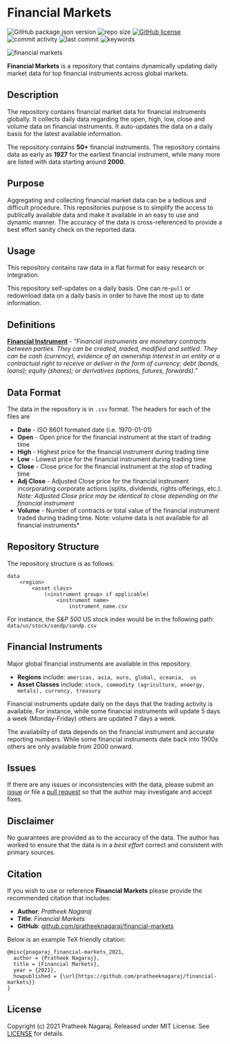 # Financial Markets

![GitHub package.json version](https://img.shields.io/github/package-json/v/pratheeknagaraj/financial-markets.svg)
![repo size](https://img.shields.io/github/repo-size/pratheeknagaraj/financial-markets)
[![GitHub license](https://img.shields.io/github/license/pratheeknagaraj/financial-markets.svg)](https://github.com/pratheeknagaraj/financial-markets/blob/master/LICENSE)
![commit activity](https://img.shields.io/github/commit-activity/m/pratheeknagaraj/financial-markets?color=yellow)
![last commit](https://img.shields.io/github/last-commit/pratheeknagaraj/financial-markets?color=purple)
![keywords](https://img.shields.io/github/package-json/keywords/pratheeknagaraj/financial-markets?color=ff69b4)

![financial markets](https://raw.githubusercontent.com/pratheeknagaraj/financial-markets/master/img/financial-markets.jpg)

**Financial Markets** is a repository that contains dynamically updating daily market data for top financial instruments across global markets.

## Description

The repository contains financial market data for financial instruments globally. It collects daily data regarding the open, high, low, close and volume data on financial instruments. It auto-updates the data on a daily basis for the latest available information.

The repository contains **50+** financial instruments. The repository contains data as early as **1927** for the earliest financial instrument, while many more are listed with data starting around **2000**.

## Purpose

Aggregating and collecting financial market data can be a tedious and difficult procedure. This repositories purpose is to simplify the access to publically available data and make it available in an easy to use and dynamic manner. The accuracy of the data is cross-referenced to provide a best effort sanity check on the reported data.

## Usage

This repository contains raw data in a flat format for easy research or integration.

This repository self-updates on a daily basis. One can re-`pull` or redownload data on a daily basis in order to have the most up to date information.

## Definitions

[**Financial Instrument**](https://en.wikipedia.org/wiki/Financial_instrument) - *"Financial instruments are monetary contracts between parties. They can be created, traded, modified and settled. They can be cash (currency), evidence of an ownership interest in an entity or a contractual right to receive or deliver in the form of currency; debt (bonds, loans); equity (shares); or derivatives (options, futures, forwards)."*

## Data Format

The data in the repository is in `.csv` format. The headers for each of the files are 

- **Date** - ISO 8601 formated date (i.e. 1970-01-01)
- **Open** - Open price for the financial instrument at the start of trading time
- **High** - Highest price for the financial instrument during trading time
- **Low** - Lowest price for the financial instrument during trading time
- **Close** - Close price for the financial instrument at the stop of trading time
- **Adj Close** - Adjusted Close price for the financial instrument incorporating corporate actions (splits, dividends, rights offerings, etc.). *Note: Adjusted Close price may be identical to close depending on the financial instrument*
- **Volume** - Number of contracts or total value of the financial instrument traded during trading time. Note: volume data is not available for all financial instruments*

## Repository Structure

The repository structure is as follows:

    data
        <region>
            <asset class>
                (<instrument group> if applicable)
                    <instrument name>
                        instrument_name.csv

For instance, the *S&P 500* US stock index would be in the following path: `data/us/stock/sandp/sandp.csv`

## Financial Instruments

Major global financial instruments are available in this repository.

 - **Regions** include: `americas, asia, euro, global, oceania,  us`
 - **Asset Classes** include: `stock, commodity (agriculture, eneergy, metals), currency, treasury`

Financial instruments update daily on the days that the trading activity is available. For instance, while some financial instruments will update 5 days a week (Monday-Friday) others are updated 7 days a week.

The availability of data depends on the financial instrument and accurate reporting numbers. While some financial instruments date back into 1900s others are only available from 2000 onward.

## Issues

If there are any issues or inconsistencies with the data, please submit an [issue](https://github.com/pratheeknagaraj/financial-markets/issues) or file a [pull request](https://github.com/pratheeknagaraj/financial-markets/pulls) so that the author may investigate and accept fixes.
## Disclaimer

No guarantees are provided as to the accuracy of the data. The author has worked to ensure that the data is in a *best effort* correct and consistent with primary sources.

## Citation

If you wish to use or reference **Financial Markets** please provide the recommended citation that includes:
- **Author**: *Pratheek Nagaraj*
- **Title**: *Financial Markets*
- **GitHub**: [github.com/pratheeknagaraj/financial-markets](https://github.com/pratheeknagaraj/financial-markets)

Below is an example TeX friendly citation:

```
@misc{pnagaraj_financial-markets_2021,
  author = {Pratheek Nagaraj},
  title = {Financial Markets},
  year = {2021},
  howpublished = {\url{https://github.com/pratheeknagaraj/financial-markets}}
}
```

## License

Copyright (c) 2021 Pratheek Nagaraj. Released under MIT License. See [LICENSE][license] for details.

[license]: LICENSE

